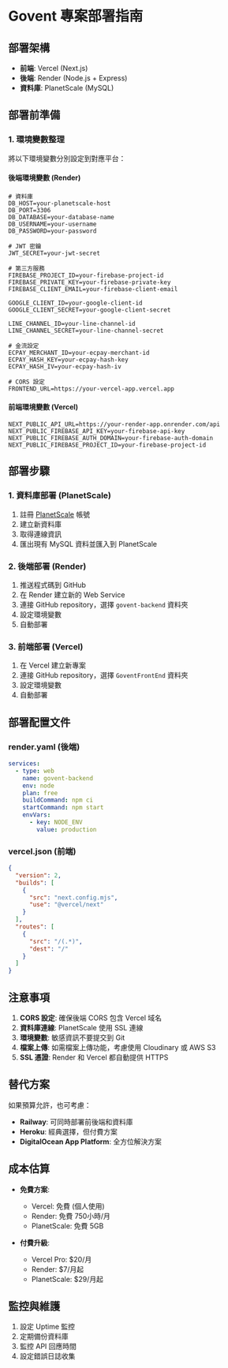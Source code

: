 # Govent 專案部署指南

## 部署架構
- **前端**: Vercel (Next.js)
- **後端**: Render (Node.js + Express)
- **資料庫**: PlanetScale (MySQL)

## 部署前準備

### 1. 環境變數整理
將以下環境變數分別設定到對應平台：

#### 後端環境變數 (Render)
```env
# 資料庫
DB_HOST=your-planetscale-host
DB_PORT=3306
DB_DATABASE=your-database-name
DB_USERNAME=your-username
DB_PASSWORD=your-password

# JWT 密鑰
JWT_SECRET=your-jwt-secret

# 第三方服務
FIREBASE_PROJECT_ID=your-firebase-project-id
FIREBASE_PRIVATE_KEY=your-firebase-private-key
FIREBASE_CLIENT_EMAIL=your-firebase-client-email

GOOGLE_CLIENT_ID=your-google-client-id
GOOGLE_CLIENT_SECRET=your-google-client-secret

LINE_CHANNEL_ID=your-line-channel-id
LINE_CHANNEL_SECRET=your-line-channel-secret

# 金流設定
ECPAY_MERCHANT_ID=your-ecpay-merchant-id
ECPAY_HASH_KEY=your-ecpay-hash-key
ECPAY_HASH_IV=your-ecpay-hash-iv

# CORS 設定
FRONTEND_URL=https://your-vercel-app.vercel.app
```

#### 前端環境變數 (Vercel)
```env
NEXT_PUBLIC_API_URL=https://your-render-app.onrender.com/api
NEXT_PUBLIC_FIREBASE_API_KEY=your-firebase-api-key
NEXT_PUBLIC_FIREBASE_AUTH_DOMAIN=your-firebase-auth-domain
NEXT_PUBLIC_FIREBASE_PROJECT_ID=your-firebase-project-id
```

## 部署步驟

### 1. 資料庫部署 (PlanetScale)

1. 註冊 [PlanetScale](https://planetscale.com/) 帳號
2. 建立新資料庫
3. 取得連線資訊
4. 匯出現有 MySQL 資料並匯入到 PlanetScale

### 2. 後端部署 (Render)

1. 推送程式碼到 GitHub
2. 在 Render 建立新的 Web Service
3. 連接 GitHub repository，選擇 `govent-backend` 資料夾
4. 設定環境變數
5. 自動部署

### 3. 前端部署 (Vercel)

1. 在 Vercel 建立新專案
2. 連接 GitHub repository，選擇 `GoventFrontEnd` 資料夾
3. 設定環境變數
4. 自動部署

## 部署配置文件

### render.yaml (後端)
```yaml
services:
  - type: web
    name: govent-backend
    env: node
    plan: free
    buildCommand: npm ci
    startCommand: npm start
    envVars:
      - key: NODE_ENV
        value: production
```

### vercel.json (前端)
```json
{
  "version": 2,
  "builds": [
    {
      "src": "next.config.mjs",
      "use": "@vercel/next"
    }
  ],
  "routes": [
    {
      "src": "/(.*)",
      "dest": "/"
    }
  ]
}
```

## 注意事項

1. **CORS 設定**: 確保後端 CORS 包含 Vercel 域名
2. **資料庫連線**: PlanetScale 使用 SSL 連線
3. **環境變數**: 敏感資訊不要提交到 Git
4. **檔案上傳**: 如需檔案上傳功能，考慮使用 Cloudinary 或 AWS S3
5. **SSL 憑證**: Render 和 Vercel 都自動提供 HTTPS

## 替代方案

如果預算允許，也可考慮：
- **Railway**: 可同時部署前後端和資料庫
- **Heroku**: 經典選擇，但付費方案
- **DigitalOcean App Platform**: 全方位解決方案

## 成本估算

- **免費方案**: 
  - Vercel: 免費 (個人使用)
  - Render: 免費 750小時/月
  - PlanetScale: 免費 5GB

- **付費升級**: 
  - Vercel Pro: $20/月
  - Render: $7/月起
  - PlanetScale: $29/月起

## 監控與維護

1. 設定 Uptime 監控
2. 定期備份資料庫
3. 監控 API 回應時間
4. 設定錯誤日誌收集 